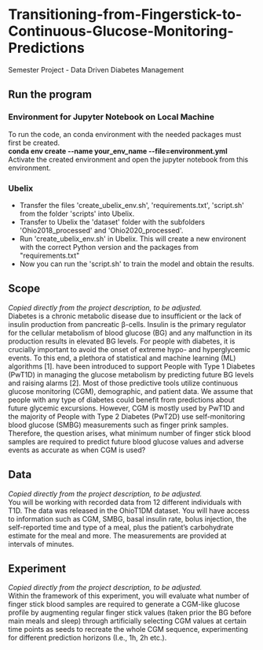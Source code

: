 # Transitioning-from-Fingerstick-to-Continuous-Glucose-Monitoring-Predictions
Semester Project - Data Driven Diabetes Management 

## Run the program
### Environment for Jupyter Notebook on Local Machine
To run the code, an conda environment with the needed packages must first be created. <br />
**conda env create --name your_env_name --file=environment.yml** <br />
Activate the created environment and open the jupyter notebook from this environment. 

### Ubelix
- Transfer the files 'create_ubelix_env.sh', 'requirements.txt', 'script.sh' from the folder 'scripts' into Ubelix.
- Transfer to Ubelix the 'dataset' folder with the subfolders 'Ohio2018_processed' and 'Ohio2020_processed'. 
- Run 'create_ubelix_env.sh' in Ubelix. This will create a new environent with the correct Python version and the packages from "requirements.txt"
- Now you can run the 'script.sh' to train the model and obtain the results.

## Scope 
*Copied directly from the project description, to be adjusted.* 
<br /> Diabetes is a chronic metabolic disease due to insufficient or the lack of insulin production from
pancreatic β-cells. Insulin is the primary regulator for the cellular metabolism of blood glucose (BG)
and any malfunction in its production results in elevated BG levels. For people with diabetes, it is
crucially important to avoid the onset of extreme hypo- and hyperglycemic events. To this end, a
plethora of statistical and machine learning (ML) algorithms [1]. have been introduced to support
People with Type 1 Diabetes (PwT1D) in managing the glucose metabolism by predicting future BG
levels and raising alarms [2]. Most of those predictive tools utilize continuous glucose monitoring
(CGM), demographic, and patient data. We assume that people with any type of diabetes could
benefit from predictions about future glycemic excursions. However, CGM is mostly used by PwT1D
and the majority of People with Type 2 Diabetes (PwT2D) use self-monitoring blood glucose
(SMBG) measurements such as finger prink samples. Therefore, the question arises, what
minimum number of finger stick blood samples are required to predict future blood glucose values
and adverse events as accurate as when CGM is used?

## Data 
*Copied directly from the project description, to be adjusted.*
 <br /> You will be working with recorded data from 12 different individuals with T1D. The data was
released in the OhioT1DM dataset. You will have access to information such as CGM, SMBG,
basal insulin rate, bolus injection, the self-reported time and type of a meal, plus the patient’s
carbohydrate estimate for the meal and more. The measurements are provided at intervals of
minutes.

## Experiment 
*Copied directly from the project description, to be adjusted.* 
<br /> Within the framework of this experiment, you will evaluate what number of finger stick blood
samples are required to generate a CGM-like glucose profile by augmenting regular finger stick
values (taken prior the BG before main meals and sleep) through artificially selecting CGM values
at certain time points as seeds to recreate the whole CGM sequence, experimenting for different
prediction horizons (I.e., 1h, 2h etc.).

